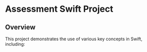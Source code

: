 # Assessment Swift Project
## Overview
This project demonstrates the use of various key concepts in Swift, including:
